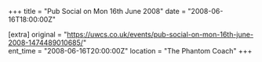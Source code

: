 +++
title = "Pub Social on Mon 16th June 2008"
date = "2008-06-16T18:00:00Z"

[extra]
original = "https://uwcs.co.uk/events/pub-social-on-mon-16th-june-2008-1474489010685/"    
ent_time = "2008-06-16T20:00:00Z"
location = "The Phantom Coach"
+++



